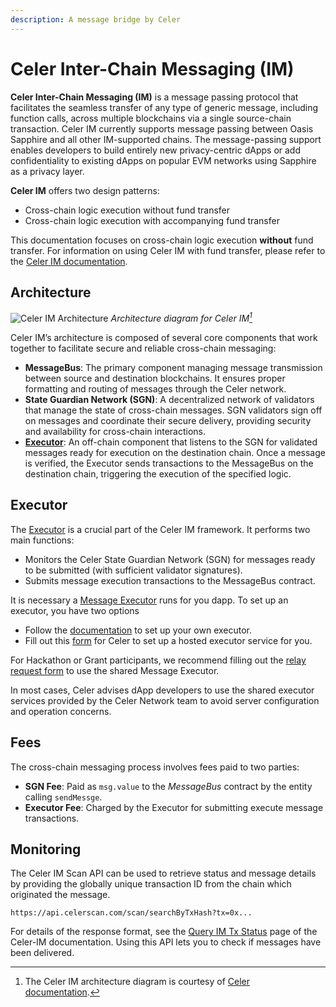 ```yaml
---
description: A message bridge by Celer
---
```


# Celer Inter-Chain Messaging (IM)

**Celer Inter-Chain Messaging (IM)** is a message passing protocol that
facilitates the seamless transfer of any type of generic message, including
function calls, across multiple blockchains via a single source-chain
transaction. Celer IM currently supports message passing between Oasis Sapphire
and all other IM-supported chains. The message-passing support enables
developers to build entirely new privacy-centric dApps or add confidentiality
to existing dApps on popular EVM networks using Sapphire as a privacy layer.

**Celer IM** offers two design patterns:

- Cross-chain logic execution without fund transfer
- Cross-chain logic execution with accompanying fund transfer

This documentation focuses on cross-chain logic execution **without** fund
transfer. For information on using Celer IM with fund transfer, please refer
to the [Celer IM documentation].

[Celer IM documentation]: https://im-docs.celer.network/

## Architecture

![Celer IM Architecture](../../images/opl/celer-e2e.png)
*Architecture diagram for Celer IM[^1]*

[^1]: The Celer IM architecture diagram is courtesy of [Celer documentation][celer-architecture].

[celer-architecture]: https://im-docs.celer.network/developer/architecture-walkthrough/end-to-end-workflow

Celer IM’s architecture is composed of several core components that work
together to facilitate secure and reliable cross-chain messaging:

- **MessageBus**: The primary component managing message transmission between
  source and destination blockchains. It ensures proper formatting and routing
  of messages through the Celer network.
- **State Guardian Network (SGN)**: A decentralized network of validators that
  manage the state of cross-chain messages. SGN validators sign off on messages
  and coordinate their secure delivery, providing security and availability for
  cross-chain interactions.
- **[Executor](#executor)**: An off-chain component that listens to the SGN for
  validated messages ready for execution on the destination chain. Once a
  message is verified, the Executor sends transactions to the MessageBus on the
  destination chain, triggering the execution of the specified logic.

## Executor

The [Executor][Message Executor] is a crucial part of the Celer IM framework.
It performs two main functions:

- Monitors the Celer State Guardian Network (SGN) for messages ready to be
  submitted (with sufficient validator signatures).
- Submits message execution transactions to the MessageBus contract.

It is necessary a [Message Executor] runs for you dapp. To set up an executor,
you have two options 

- Follow the [documentation] to set up your own executor.
- Fill out this [form][celer-form] for Celer to set up a hosted executor
  service for you.

For Hackathon or Grant participants, we recommend filling out the
[relay request form][celer-form] to use the shared Message Executor.

In most cases, Celer advises dApp developers to use the shared executor
services provided by the Celer Network team to avoid server configuration and
operation concerns.

[Message Executor]: https://im-docs.celer.network/developer/development-guide/message-executor
[documentation]: https://im-docs.celer.network/developer/development-guide/message-executor/integration-guide
[celer-form]:https://form.typeform.com/to/RsiUR9Xz

## Fees

The cross-chain messaging process involves fees paid to two parties:

- **SGN Fee**: Paid as `msg.value` to the *MessageBus* contract by
  the entity calling `sendMessge`.
- **Executor Fee**: Charged by the Executor for submitting execute message
  transactions.

## Monitoring

The Celer IM Scan API can be used to retrieve status and message details by
providing the globally unique transaction ID from the chain which originated the
message.

    https://api.celerscan.com/scan/searchByTxHash?tx=0x...

For details of the response format, see the [Query IM Tx Status] page of the
Celer-IM documentation. Using this API lets you to check if messages have been
delivered.

[Query IM Tx Status]: https://im-docs.celer.network/developer/development-guide/query-im-tx-status
